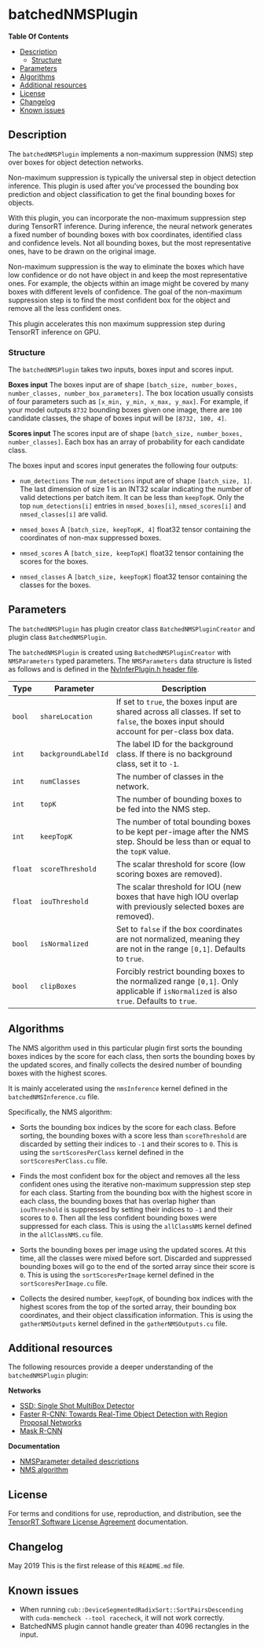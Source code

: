 # batchedNMSPlugin

**Table Of Contents**
- [Description](#description)
    * [Structure](#structure)
- [Parameters](#parameters)
- [Algorithms](#algorithms)
- [Additional resources](#additional-resources)
- [License](#license)
- [Changelog](#changelog)
- [Known issues](#known-issues)

## Description

The `batchedNMSPlugin` implements a non-maximum suppression (NMS) step over boxes for object detection networks.

Non-maximum suppression is typically the universal step in object detection inference. This plugin is used after you’ve processed the bounding box prediction and object classification to get the final bounding boxes for objects.
  
With this plugin, you can incorporate the non-maximum suppression step during TensorRT inference. During inference, the neural network generates a fixed number of bounding boxes with box coordinates, identified class and confidence levels. Not all bounding boxes, but the most representative ones, have to be drawn on the original image.

Non-maximum suppression is the way to eliminate the boxes which have low confidence or do not have object in and keep the most representative ones. For example, the objects within an image might be covered by many boxes with different levels of confidence. The goal of the non-maximum suppression step is to find the most confident box for the object and remove all the less confident ones.

This plugin accelerates this non maximum suppression step during TensorRT inference on GPU.

### Structure

The `batchedNMSPlugin` takes two inputs, boxes input and scores input.

**Boxes input**
The boxes input are of shape `[batch_size, number_boxes, number_classes, number_box_parameters]`. The box location usually consists of four parameters such as `[x_min, y_min, x_max, y_max]`. For example, if your model outputs `8732` bounding boxes given one image, there are `100` candidate classes, the shape of boxes input will be `[8732, 100, 4]`.

**Scores input**
The scores input are of shape `[batch_size, number_boxes, number_classes]`. Each box has an array of probability for each candidate class.

The boxes input and scores input generates the following four outputs:

- `num_detections`
The `num_detections` input are of shape `[batch_size, 1]`. The last dimension of size 1 is an INT32 scalar indicating the number of valid detections per batch item. It can be less than `keepTopK`. Only the top `num_detections[i]` entries in `nmsed_boxes[i]`, `nmsed_scores[i]` and `nmsed_classes[i]` are valid.

- `nmsed_boxes`
A `[batch_size, keepTopK, 4]` float32 tensor containing the coordinates of non-max suppressed boxes.

- `nmsed_scores`
A `[batch_size, keepTopK]` float32 tensor containing the scores for the boxes.

- `nmsed_classes`
A `[batch_size, keepTopK]` float32 tensor containing the classes for the boxes.


## Parameters

The `batchedNMSPlugin` has plugin creator class `BatchedNMSPluginCreator` and plugin class `BatchedNMSPlugin`.

The `batchedNMSPlugin` is created using `BatchedNMSPluginCreator` with `NMSParameters` typed parameters. The `NMSParameters` data structure is listed as follows and is defined in the [NvInferPlugin.h header file](https://docs.nvidia.com/deeplearning/sdk/tensorrt-api/c_api/_nv_infer_plugin_8h_source.html).

| Type     | Parameter                | Description
|----------|--------------------------|--------------------------------------------------------
|`bool`    |`shareLocation`           |If set to `true`, the boxes input are shared across all classes. If set to `false`, the boxes input should account for per-class box data.
|`int`     |`backgroundLabelId`       |The label ID for the background class. If there is no background class, set it to `-1`.
|`int`     |`numClasses`              |The number of classes in the network.
|`int`     |`topK`                    |The number of bounding boxes to be fed into the NMS step.
|`int`     |`keepTopK`                |The number of total bounding boxes to be kept per-image after the NMS step. Should be less than or equal to the `topK` value.
|`float`   |`scoreThreshold`          |The scalar threshold for score (low scoring boxes are removed).
|`float`   |`iouThreshold`            |The scalar threshold for IOU (new boxes that have high IOU overlap with previously selected boxes are removed).
|`bool`    |`isNormalized`            |Set to `false` if the box coordinates are not normalized, meaning they are not in the range `[0,1]`. Defaults to `true`.
|`bool`    |`clipBoxes`               |Forcibly restrict bounding boxes to the normalized range `[0,1]`. Only applicable if `isNormalized` is also `true`. Defaults to `true`.


## Algorithms

The NMS algorithm used in this particular plugin first sorts the bounding boxes indices by the score for each class, then sorts the bounding boxes by the updated scores, and finally collects the desired number of bounding boxes with the highest scores.

It is mainly accelerated using the `nmsInference` kernel defined in the `batchedNMSInference.cu` file.

Specifically, the NMS algorithm:
- Sorts the bounding box indices by the score for each class. Before sorting, the bounding boxes with a score less than `scoreThreshold` are discarded by setting their indices to `-1` and their scores to `0`. This is using the `sortScoresPerClass` kernel defined in the `sortScoresPerClass.cu` file.

- Finds the most confident box for the object and removes all the less confident ones using the iterative non-maximum suppression step step for each class. Starting from the bounding box with the highest score in each class, the bounding boxes that has overlap higher than `iouThreshold` is suppressed by setting their indices to `-1` and their scores to `0`. Then all the less confident bounding boxes were suppressed for each class. This is using the `allClassNMS` kernel defined in the `allClassNMS.cu` file.

- Sorts the bounding boxes per image using the updated scores. At this time, all the classes were mixed before sort. Discarded and suppressed bounding boxes will go to the end of the sorted array since their score is `0`. This is using the `sortScoresPerImage` kernel defined in the `sortScoresPerImage.cu` file.
  
- Collects the desired number, `keepTopK`, of bounding box indices with the highest scores from the top of the sorted array, their bounding box coordinates, and their object classification information. This is using the `gatherNMSOutputs` kernel defined in the `gatherNMSOutputs.cu` file.


## Additional resources

The following resources provide a deeper understanding of the `batchedNMSPlugin` plugin:

**Networks**
- [SSD: Single Shot MultiBox Detector](https://arxiv.org/abs/1512.02325)    
- [Faster R-CNN: Towards Real-Time Object Detection with Region Proposal Networks](https://arxiv.org/abs/1506.01497)    
- [Mask R-CNN](https://arxiv.org/abs/1703.06870)


**Documentation**
- [NMSParameter detailed descriptions](https://docs.nvidia.com/deeplearning/sdk/tensorrt-api/c_api/structnvinfer1_1_1plugin_1_1_n_m_s_parameters.html)
- [NMS algorithm](https://www.coursera.org/lecture/convolutional-neural-networks/non-max-suppression-dvrjH)


## License

For terms and conditions for use, reproduction, and distribution, see the [TensorRT Software License Agreement](https://docs.nvidia.com/deeplearning/sdk/tensorrt-sla/index.html) 
documentation.


## Changelog

May 2019
This is the first release of this `README.md` file.


## Known issues

- When running `cub::DeviceSegmentedRadixSort::SortPairsDescending` with `cuda-memcheck --tool racecheck`, it will not work correctly.
- BatchedNMS plugin cannot handle greater than 4096 rectangles in the input.

